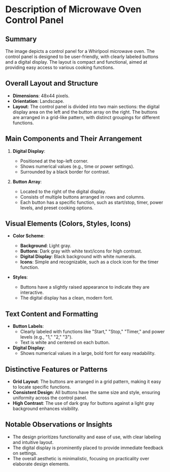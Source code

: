 # Description of Microwave Oven Control Panel

## Summary
The image depicts a control panel for a Whirlpool microwave oven. The control panel is designed to be user-friendly, with clearly labeled buttons and a digital display. The layout is compact and functional, aimed at providing easy access to various cooking functions.

## Overall Layout and Structure
- **Dimensions**: 48x44 pixels.
- **Orientation**: Landscape.
- **Layout**: The control panel is divided into two main sections: the digital display area on the left and the button array on the right. The buttons are arranged in a grid-like pattern, with distinct groupings for different functions.

## Main Components and Their Arrangement
1. **Digital Display**:
   - Positioned at the top-left corner.
   - Shows numerical values (e.g., time or power settings).
   - Surrounded by a black border for contrast.

2. **Button Array**:
   - Located to the right of the digital display.
   - Consists of multiple buttons arranged in rows and columns.
   - Each button has a specific function, such as start/stop, timer, power levels, and preset cooking options.

## Visual Elements (Colors, Styles, Icons)
- **Color Scheme**:
  - **Background**: Light gray.
  - **Buttons**: Dark gray with white text/icons for high contrast.
  - **Digital Display**: Black background with white numerals.
  - **Icons**: Simple and recognizable, such as a clock icon for the timer function.

- **Styles**:
  - Buttons have a slightly raised appearance to indicate they are interactive.
  - The digital display has a clean, modern font.

## Text Content and Formatting
- **Button Labels**:
  - Clearly labeled with functions like "Start," "Stop," "Timer," and power levels (e.g., "1," "2," "3").
  - Text is white and centered on each button.
- **Digital Display**:
  - Shows numerical values in a large, bold font for easy readability.

## Distinctive Features or Patterns
- **Grid Layout**: The buttons are arranged in a grid pattern, making it easy to locate specific functions.
- **Consistent Design**: All buttons have the same size and style, ensuring uniformity across the control panel.
- **High Contrast**: The use of dark gray for buttons against a light gray background enhances visibility.

## Notable Observations or Insights
- The design prioritizes functionality and ease of use, with clear labeling and intuitive layout.
- The digital display is prominently placed to provide immediate feedback on settings.
- The overall aesthetic is minimalistic, focusing on practicality over elaborate design elements.